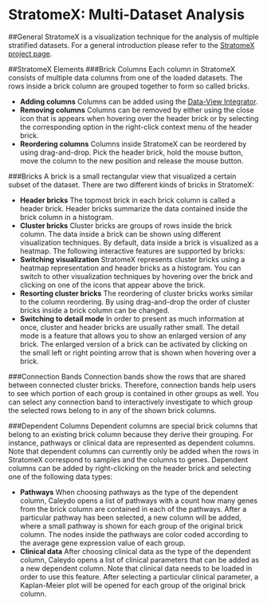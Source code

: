 # StratomeX: Multi-Dataset Analysis

##General
StratomeX is a visualization technique for the analysis of multiple stratified datasets. For a general introduction please refer to the [StratomeX project page](http://stratomex.calyedo.org/). 

[](http://www.youtube.com/watch?v=UcKDbGqHsdE)

##StratomeX Elements
###Brick Columns
Each column in StratomeX consists of multiple data columns from one of the loaded datasets. The rows inside a brick column are grouped together to form so called bricks.

 * **Adding columns** Columns can be added using the [Data-View Integrator](dvi.md).
 * **Removing columns** Columns can be removed by either using the close icon that is appears when hovering over the header brick or by selecting the corresponding option in the right-click context menu of the header brick.
 * **Reordering columns** Columns inside StratomeX can be reordered by using drag-and-drop. Pick the header brick, hold the mouse button, move the column to the new position and release the mouse button.

###Bricks
A brick is a small rectangular view that visualized a certain subset of the dataset. There are two different kinds of bricks in StratomeX:

 * **Header bricks** The topmost brick in each brick column is called a header brick. Header bricks summarize the data contained inside the brick column in a histogram.
 * **Cluster bricks** Cluster bricks are groups of rows inside the brick column. The data inside a brick can be shown using different visualization techniques. By default, data inside a brick is visualized as a heatmap. The following interactive features are supported by bricks:
 * **Switching visualization** StratomeX represents cluster bricks using a heatmap representation and header bricks as a histogram. You can switch to other visualization techniques by hovering over the brick and clicking on one of the icons that appear above the brick.
 * **Resorting cluster bricks** The reordering of cluster bricks works similar to the column reordering. By using drag-and-drop the order of cluster bricks inside a brick column can be changed.
 * **Switching to detail mode** In order to present as much information at once, cluster and header bricks are usually rather small. The detail mode is a feature that allows you to show an enlarged version of any brick. The enlarged version of a brick can be activated by clicking on the small left or right pointing arrow that is shown when hovering over a brick.

###Connection Bands
Connection bands show the rows that are shared between connected cluster bricks. Therefore, connection bands help users to see which portion of each group is contained in other groups as well. You can select any connection band to interactively investigate to which group the selected rows belong to in any of the shown brick columns.

###Dependent Columns
Dependent columns are special brick columns that belong to an existing brick column because they derive their grouping. For instance, pathways or clinical data are represented as dependent columns. Note that dependent columns can currently only be added when the rows in StratomeX correspond to samples and the columns to genes. Dependent columns can be added by right-clicking on the header brick and selecting one of the following data types:

 * **Pathways** When choosing pathways as the type of the dependent column, Caleydo opens a list of pathways with a count how many genes from the brick column are contained in each of the pathways. After a particular pathway has been selected, a new column will be added, where a small pathway is shown for each group of the original brick column. The nodes inside the pathways are color coded according to the average gene expression value of each group.
 * **Clinical data** After choosing clinical data as the type of the dependent column, Caleydo opens a list of clinical parameters that can be added as a new dependent column. Note that clinical data needs to be loaded in order to use this feature. After selecting a particular clinical parameter, a Kaplan-Meier plot will be opened for each group of the original brick column.
